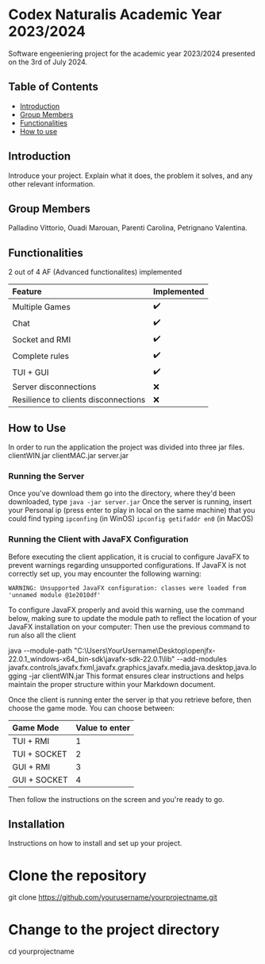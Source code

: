 # Codex Naturalis Academic Year 2023/2024

Software engeeniering project for the academic year 2023/2024 presented on the 3rd of July 2024.

## Table of Contents

- [Introduction](#Introduction)
- [Group Members](#GroupMembers)
- [Functionalities](#Functionality)
- [How to use](#HowToUse)

## Introduction

Introduce your project. Explain what it does, the problem it solves, and any other relevant information. 

## Group Members

Palladino Vittorio, Ouadi Marouan, Parenti Carolina, Petrignano Valentina.

## Functionalities

2 out of 4 AF (Advanced functionalites) implemented

   | Feature | Implemented  |
|:--------|:----|
| Multiple Games   | :heavy_check_mark:    |
| Chat  | :heavy_check_mark:    |
| Socket and RMI  | :heavy_check_mark:    |
| Complete rules  | :heavy_check_mark:    |
| TUI + GUI  | :heavy_check_mark:    |
| Server disconnections  | :x:    |
| Resilience to clients disconnections  | :x:    |
  
## How to Use

In order to run the application the project was divided into three jar files.
clientWIN.jar
clientMAC.jar
server.jar

### Running the Server

Once you've download them go into the directory, where they'd been downloaded, type
`java -jar server.jar`
Once the server is running, insert your Personal ip (press enter to play in local on the same machine) that you could find typing
`ipconfing` (in WinOS)
`ipconfig getifaddr en0` (in MacOS)

### Running the Client with JavaFX Configuration

Before executing the client application, it is crucial to configure JavaFX to prevent warnings regarding unsupported configurations. If JavaFX is not correctly set up, you may encounter the following warning:

```plaintext
WARNING: Unsupported JavaFX configuration: classes were loaded from 'unnamed module @1e2010df'
```
To configure JavaFX properly and avoid this warning, use the command below, making sure to update the module path to reflect the location of your JavaFX installation on your computer:
Then use the previous command to run also all the client

java --module-path "C:\Users\YourUsername\Desktop\openjfx-22.0.1_windows-x64_bin-sdk\javafx-sdk-22.0.1\lib" --add-modules javafx.controls,javafx.fxml,javafx.graphics,javafx.media,java.desktop,java.logging -jar clientWIN.jar
This format ensures clear instructions and helps maintain the proper structure within your Markdown document.

Once the client is running enter the server ip that you retrieve before, then choose the game mode. 
You can choose between: 

   | Game Mode| Value to enter  |
|:--------|:--------|
| TUI + RMI     | 1 |
| TUI + SOCKET  | 2 |
| GUI + RMI     | 3 |
| GUI + SOCKET  | 4 |

Then follow the instructions on the screen and you're ready to go.

## Installation

Instructions on how to install and set up your project.

# Clone the repository
git clone https://github.com/yourusername/yourprojectname.git

# Change to the project directory
cd yourprojectname




